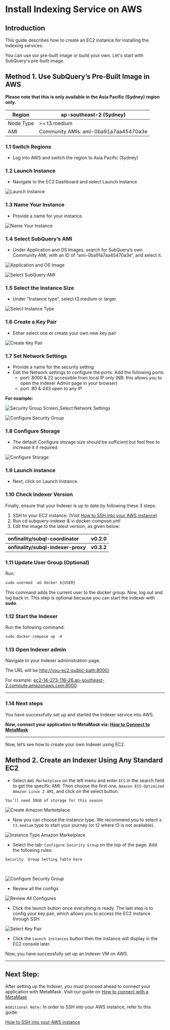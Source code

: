 # Install Indexing Service on AWS


## Introduction

This guide describes how to create an EC2 instance for installing the Indexing services. 

You can use our pre-built image or build your own. Let's start with SubQuery's pre-built image. 
<br />

## Method 1. Use SubQuery’s Pre-Built Image in AWS

**Please note that this is only available in the Asia Pacific (Sydney) region only.** 

| Region | ap-southeast-2 (Sydney) |
| --- | --- |
| Node Type | >= t3.medium |
| AMI | Community AMIs: ami-0ba91a7aa45470a3e |

### 1.1 Switch Regions

- Log into AWS and switch the region to Asia Pacific (Sydney)

### 1.2 Launch Instance

- Navigate to the EC2 Dashboard and select Launch Instance

![Launch Instance](/assets/img/ec2_launch_instant_screen_aws.png)

### 1.3 Name Your Instance

- Provide a name for your instance.

![Name Your Instance](/assets/img/name_instant_aws.png)

### 1.4 Select SubQuery’s AMI

- Under Application and OS Images, search for SubQuery’s own Community AMI, with an ID of “ami-0ba91a7aa45470a3e“, and select it.

![Application and OS Image](/assets/img/app_and_os_image_aws.png)

![Select SubQuery AMI](/assets/img/select_subquery_ami_aws.png)

### 1.5 Select the Instance Size

- Under “Instance type”, select t3.medium or larger.

![Select Instance Type](/assets/img/select_instance_size_aws.png)

### 1.6 Create a Key Pair

- Either select one or create your own new key pair <br />
    
![Create Key Pair](/assets/img/create_keypair_aws.png) <br />
    

### 1.7 Set Network Settings

- Provide a name for the security setting
- Edit the Network settings to configure the ports. Add the following ports:
    - port: 8000 & 22 accessible from local IP only (NB: this allows you to open the Indexer Admin page in your browser)
    - port: 80 & 443 open to any IP

**For example:**

![Security Group Screen_Select Network Settings](/assets/img/select_security_settings_securitygroups_aws.png)

![Configure Security Group](/assets/img/configure_security_group_aws.png)

### 1.8 Configure Storage

- The default Configure storage size should be sufficient but feel free to increase it if required.

![Configure Storage](/assets/img/configure_storage_aws.png)

### 1.9 Launch instance

- Next, click on Launch Instance.

### 1.10 Check Indexer Version

Finally, ensure that your Indexer is up to date by following these 3 steps:

1. SSH to your EC2 instance. (Visit [How to SSH into your AWS instance](../indexers/ssh-in-aws.md))
2. Run cd subquery-indexer & vi docker-compose.yml
3. Edit the image to the latest version, as given below:

| **onfinality/subql-coordinator** | **v0.2.0**
| :--- | :--- |
| **onfinality/subql-indexer-proxy** | **v0.3.2**



### 1.11 Update User Group (Optional)

Run:

```jsx
sudo usermod -aG docker ${USER}
```

This command adds the current user to the docker group. Now, log out and log back in. This step is optional because you can start the Indexer with **sudo**.

### 1.12 Start the Indexer

Run the following command:

```jsx
sudo docker-compose up -d 
```

### 1.13 Open Indexer admin

Navigate to your Indexer administration page. 

The URL will be [http://you-ec2-public-path:8000/](http://localhost:8000/) 

For example: [ec2-14-273-116-26.ap-southeast-2.compute.amazonaws.com:8000](http://ec2-54-253-236-26.ap-southeast-2.compute.amazonaws.com/)

---

### 1.14 Next steps

You have successfully set up and started the Indexer service into AWS. 

**Now, connect your application to MetaMask via: [How to Connect to MetaMask](../metamask/connect-metamask.md)** 

---

Now, let’s see how to create your own Indexer using EC2.

## Method 2. Create an Indexer Using Any Standard EC2

- Select `AWS Marketplace` on the left menu and enter `ECS` in the search field to get the specific AMI. Then choose the first one, `Amazon ECS-Optimized Amazon Linux 2 AMI`, and click on the select button.

```
You’ll need 30GB of storage for this season

```

![Create Amazon Marketplace](/assets/img/amazon_marketplace_aws_ec2.png)

- Now you can choose the instance type. We recommend you to select ≥ `t3.medium` type to start your journey (or t2 where t3 is not available).

![Instance Type Amazon Marketplace](/assets/img/instanttype_amazonmarketplace_aws_ec2.png)

- Select the tab: `Configure Security Group` on the top of the page. Add the following rules: <br />

```Security  Group Setting Table here``` 

<br />

![Configure Security Group](/assets/img/securtitygroup_amazonmarketplace_awsec2.png) <br />

- Review all the configs

![Review All Configures](/assets/img/review_instancelaunch_amazonmarketplace_ec2.png) <br />

- Click the launch button once everything is ready. The last step is to config your key pair, which allows you to access the EC2 instance through SSH. <br />

![Select Key Pair](/assets/img/keypair_amazonmarketplace_awsec2.png) <br />

- Click the `Launch Instances` button then the instance will display in the EC2 console later.

Now, you have successfully set up an Indexer VM on AWS. 

---

## **Next Step:**

After setting up the Indexer, you must proceed ahead to connect your application with MetaMask. Visit our guide on [How to connect with a MetaMask](../metamask/connect-metamask.md)


`Additional Note:` In order to SSH into your AWS instance, refer to this guide:
<br />

[How to SSH into your AWS instance](../indexers/ssh-in-aws.md)